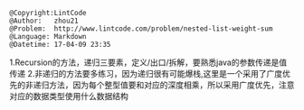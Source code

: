 ```
@Copyright:LintCode
@Author:   zhou21
@Problem:  http://www.lintcode.com/problem/nested-list-weight-sum
@Language: Markdown
@Datetime: 17-04-09 23:35
```

1.Recursion的方法，递归三要素，定义/出口/拆解，要熟悉java的参数传递是值传递
2.非递归的方法要多练习，因为递归很有可能爆栈,这里是一个采用了广度优先的非递归方法，因为每个整型值要和对应的深度相乘，所以采用广度优先，注意对应的数据类型使用什么数据结构